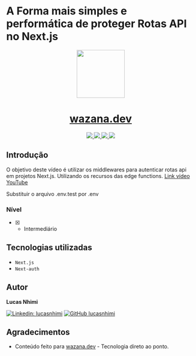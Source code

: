 # A Forma mais simples e performática de proteger Rotas API no Next.js

<p align="center">
  <a href="https://wazana.dev">
    <img src="https://www.datocms-assets.com/41512/1642548236-logo.png" height="128">
    <h1 align="center">wazana.dev</h1>
  </a>
</p>

<p align="center">
  <a aria-label="Linkedin wazana.dev" href="https://www.linkedin.com/company/wazana-dev/">
    <img src="https://img.shields.io/badge/wazana--dev-333.svg?style=for-the-badge&logo=linkedin&labelColor=0A66C2">
  </a>
  
  <a aria-label="Instagram wazana.dev" href="https://www.instagram.com/wazana.dev/">
    <img src="https://img.shields.io/badge/@wazana%2Edev-333.svg?style=for-the-badge&logo=instagram&logoColor=white&labelColor=E4405F">
  </a>
  
  <a aria-label="YouTube wazana.dev" href="https://www.youtube.com/channel/UCVE9-HO_GzLtDK4IGKVSYXA">
    <img src="https://img.shields.io/badge/Wazana-333.svg?style=for-the-badge&logo=youtube&logoColor=white&labelColor=FF0000">
  </a>
  
  <a aria-label="Discord wazana.dev" href="https://discord.gg/MF6F4t8eQw">
    <img src="https://img.shields.io/badge/wazana%2Edev-333.svg?style=for-the-badge&logo=discord&logoColor=white&labelColor=5865F2">
  </a>
</p>

## Introdução

O objetivo deste vídeo é utilizar os middlewares para autenticar rotas api em projetos Next.js.
Utilizando os recursos das edge functions.
[Link vídeo YouTube](https://youtu.be/UD02WicCh2Y)

Substituir o arquivo .env.test por .env

### Nível

- [x] - Intermediário

## Tecnologias utilizadas

- `Next.js`
- `Next-auth`

## Autor

**Lucas Nhimi**

[![Linkedin: lucasnhimi](https://img.shields.io/badge/-lucasnhimi-blue?style=flat-square&logo=Linkedin&logoColor=white&link=https://www.linkedin.com/in/lucasnhimi/)](https://www.linkedin.com/in/lucasnhimi/)
[![GitHub lucasnhimi](https://img.shields.io/github/followers/lucasnhimi?label=follow&style=social)](https://github.com/lucasnhimi)

## Agradecimentos

- Conteúdo feito para [wazana.dev](https://www.wazana.dev/) - Tecnologia direto ao ponto.
